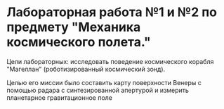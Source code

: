 # Лабораторная работа №1 и №2 по предмету "Механика космического полета."

Цели лабораторных: исследовать поведение космического корабля "Магеллан" (роботизированный космический зонд). 

Целью его миссии было составить карту поверхности Венеры с помощью радара с синтезированной апертурой и измерить планетарное гравитационное поле
